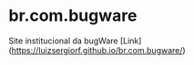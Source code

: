 # br.com.bugware
Site institucional da bugWare 
[Link] (https://luizsergiorf.github.io/br.com.bugware/)
